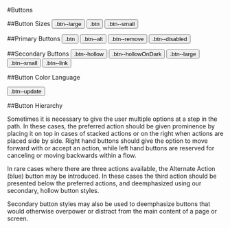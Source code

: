 #Buttons

##Button Sizes
 <button class="btn btn--large">.btn--large</button>
 <button class="btn btn--primary">.btn</button>
 <button class="btn btn--small">.btn--small</button>

##Primary Buttons
 <button class="btn btn--primary">.btn</button>
 <button class="btn btn--alt">.btn--alt</button>
 <button class="btn btn--remove">.btn--remove</button>
 <button class="btn btn--disabled">.btn--disabled</button>

##Secondary Buttons
 <button class="btn btn--hollow">.btn--hollow</button>
 <button class="btn btn--hollowOnDark">.btn--hollowOnDark</button>
 <button class="btn btn--large">.btn--large</button>
 <button class="btn btn--small">.btn--small</button>
 <button class="btn btn--link">.btn--link</button>

##Button Color Language

 <button class="btn btn--update">.btn--update</button>

##Button Hierarchy

Sometimes it is necessary to give the user multiple options at a step in the path. In these cases, the preferred action should be given prominence by placing it on top in cases of stacked actions or on the right when actions are placed side by side. Right hand buttons should give the option to move forward with or accept an action, while left hand buttons are reserved for canceling or moving backwards within a flow.

In rare cases where there are three actions available, the Alternate Action (blue) button may be introduced. In these cases the third action should be presented below the preferred actions, and deemphasized using our secondary, hollow button styles.

Secondary button styles may also be used to deemphasize buttons that would otherwise overpower or distract from the main content of a page or screen.

